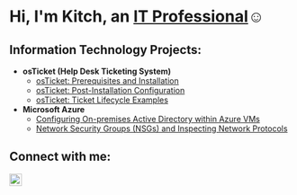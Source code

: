 <h1>Hi, I'm Kitch, an <a href="https://linkedin.com/in/Josh](https://www.linkedin.com/in/kitch-reeves-0b1ba71bb/">IT Professional</a>☺</h1>

<h2> Information Technology Projects:</h2>

- <b>osTicket (Help Desk Ticketing System)</b>
  - [osTicket: Prerequisites and Installation](https://github.com/KitchReeves/osticket-prereqs-)
  - [osTicket: Post-Installation Configuration](https://github.com/KitchReeves/OS-Ticket-config)
  - [osTicket: Ticket Lifecycle Examples](https://github.com/KitchReeves/ticket-lifecycle-)
- <b>Microsoft Azure</b>
  - [Configuring On-premises Active Directory within Azure VMs](https://github.com/KitchReeves/configure-ad)
  - [Network Security Groups (NSGs) and Inspecting Network Protocols](https://github.com/KitchReeves/azure-network-protocols)

<h2>Connect with me:</h2>


[<img align="left" alt="Josh | LinkedIn" width="22px" src="https://cdn.jsdelivr.net/npm/simple-icons@v3/icons/linkedin.svg" />][linkedin]


[linkedin]: [(https://www.linkedin.com/in/kitch-reeves-0b1ba71bb/)https://www.linkedin.com/in/kitch-reeves-0b1ba71bb/]
